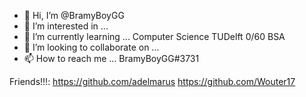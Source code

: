 - 👋 Hi, I’m @BramyBoyGG
- 👀 I’m interested in ...
- 🌱 I’m currently learning ... Computer Science TUDelft 0/60 BSA
- 💞️ I’m looking to collaborate on ...
- 📫 How to reach me ... BramyBoyGG#3731

Friends!!!:
https://github.com/adelmarus
https://github.com/Wouter17

<!---
BramyBoyGG/BramyBoyGG is a ✨ special ✨ repository because its `README.md` (this file) appears on your GitHub profile.
You can click the Preview link to take a look at your changes.
--->
